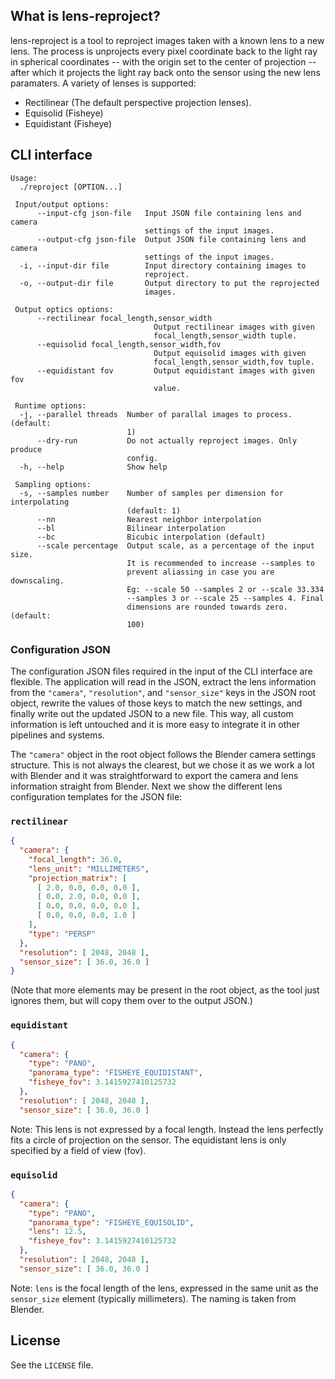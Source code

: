 ## What is lens-reproject?

lens-reproject is a tool to reproject images taken with a known lens to a new
lens. The process is unprojects every pixel coordinate back to the light ray in
spherical coordinates -- with the origin set to the center of projection --
after which it projects the light ray back onto the sensor using the new lens
paramaters. A variety of lenses is supported:

 - Rectilinear (The default perspective projection lenses).
 - Equisolid (Fisheye)
 - Equidistant (Fisheye)

## CLI interface

```
Usage:
  ./reproject [OPTION...]

 Input/output options:
      --input-cfg json-file   Input JSON file containing lens and camera 
                              settings of the input images.
      --output-cfg json-file  Output JSON file containing lens and camera 
                              settings of the input images.
  -i, --input-dir file        Input directory containing images to 
                              reproject.
  -o, --output-dir file       Output directory to put the reprojected 
                              images.

 Output optics options:
      --rectilinear focal_length,sensor_width
                                Output rectilinear images with given 
                                focal_length,sensor_width tuple.
      --equisolid focal_length,sensor_width,fov
                                Output equisolid images with given 
                                focal_length,sensor_width,fov tuple.
      --equidistant fov         Output equidistant images with given fov 
                                value.

 Runtime options:
  -j, --parallel threads  Number of parallal images to process. (default: 
                          1)
      --dry-run           Do not actually reproject images. Only produce 
                          config.
  -h, --help              Show help

 Sampling options:
  -s, --samples number    Number of samples per dimension for interpolating 
                          (default: 1)
      --nn                Nearest neighbor interpolation
      --bl                Bilinear interpolation
      --bc                Bicubic interpolation (default)
      --scale percentage  Output scale, as a percentage of the input size. 
                          It is recommended to increase --samples to 
                          prevent aliassing in case you are downscaling. 
                          Eg: --scale 50 --samples 2 or --scale 33.334 
                          --samples 3 or --scale 25 --samples 4. Final 
                          dimensions are rounded towards zero. (default: 
                          100)
```

### Configuration JSON
The configuration JSON files required in the input of the CLI interface are
flexible. The application will read in the JSON, extract the lens information
from the `"camera"`, `"resolution"`, and `"sensor_size"` keys in the JSON root
object, rewrite the values of those keys  to match the new settings, and
finally write out the updated JSON to a new file. This way, all custom
information is left untouched and it is more easy to integrate it in other
pipelines and systems.

The `"camera"` object in the root object follows the Blender camera settings
structure. This is not always the clearest, but we chose it as we work a lot
with Blender and it was straightforward to export the camera and lens
information straight from Blender. Next we show the different lens
configuration templates for the JSON file:

### `rectilinear`
```json
{
  "camera": {
    "focal_length": 36.0,
    "lens_unit": "MILLIMETERS",
    "projection_matrix": [
      [ 2.0, 0.0, 0.0, 0.0 ],
      [ 0.0, 2.0, 0.0, 0.0 ],
      [ 0.0, 0.0, 0.0, 0.0 ],
      [ 0.0, 0.0, 0.0, 1.0 ]
    ],
    "type": "PERSP"
  },
  "resolution": [ 2048, 2048 ],
  "sensor_size": [ 36.0, 36.0 ]
}
```
(Note that more elements may be present in the root object, as the tool just
ignores them, but will copy them over to the output JSON.)

### `equidistant`
```json
{
  "camera": {
    "type": "PANO",
    "panorama_type": "FISHEYE_EQUIDISTANT",
    "fisheye_fov": 3.1415927410125732
  },
  "resolution": [ 2048, 2048 ],
  "sensor_size": [ 36.0, 36.0 ]
```
Note: This lens is not expressed by a focal length. Instead the lens perfectly
fits a circle of projection on the sensor. The equidistant lens is only
specified by a field of view (fov).

### `equisolid`
```json
{
  "camera": {
    "type": "PANO",
    "panorama_type": "FISHEYE_EQUISOLID",
    "lens": 12.5,
    "fisheye_fov": 3.1415927410125732
  },
  "resolution": [ 2048, 2048 ],
  "sensor_size": [ 36.0, 36.0 ]
```
Note: `lens` is the focal length of the lens, expressed in the same unit as the
`sensor_size` element (typically millimeters). The naming is taken from Blender.


## License

See the `LICENSE` file.
